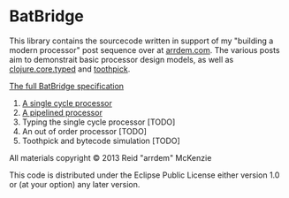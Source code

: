 # BatBridge

This library contains the sourcecode written in support of my "building a modern
processor" post sequence over at [arrdem.com](http://arrdem.com). The various
posts aim to demonstrait basic processor design models, as well as
[clojure.core.typed](https://github.com/clojure/core.typed) and
[toothpick](https://github.com/arrdem/toothpick).

[The full BatBridge specification](doc/batbridge.md)

 1. [A single cycle processor](http://arrdem.com/2013/11/03/a-single-cycle-processor.html)
 2. [A pipelined processor]()
 3. Typing the single cycle processor [TODO]
 4. An out of order processor [TODO]
 5. Toothpick and bytecode simulation [TODO]

All materials copyright © 2013 Reid "arrdem" McKenzie

This code is distributed under the Eclipse Public License either version 1.0 or
(at your option) any later version.
